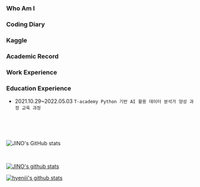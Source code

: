 ### Who Am I

### Coding Diary

### Kaggle

### Academic Record

### Work Experience

### Education Experience
- 2021.10.29~2022.05.03 `T-academy Python 기반 AI 활용 데이터 분석가 양성 과정 교육 과정`


<br>
<br>
<br>

![JINO's GitHub stats](https://github-readme-stats.vercel.app/api?username=jinho2070&theme=react&show_icons=true)

<br>

[![JINO's github stats](https://github-readme-stats.vercel.app/api/top-langs/?username=jinho2070&show_icons=true&hide_border=true&title_color=004386&icon_color=004386&layout=compact)](https://github.com/jinho2070)

[![hyeniii's github stats](https://github-readme-stats.vercel.app/api/top-langs/?username=hyeniii&show_icons=true&hide_border=true&title_color=004386&icon_color=004386&theme=react&layout=compact)](https://github.com/hyeniii)

